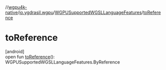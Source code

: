 //[wgpu4k-native](../../../index.md)/[io.ygdrasil.wgpu](../index.md)/[WGPUSupportedWGSLLanguageFeatures](index.md)/[toReference](to-reference.md)

# toReference

[android]\
open fun [toReference](to-reference.md)(): WGPUSupportedWGSLLanguageFeatures.ByReference